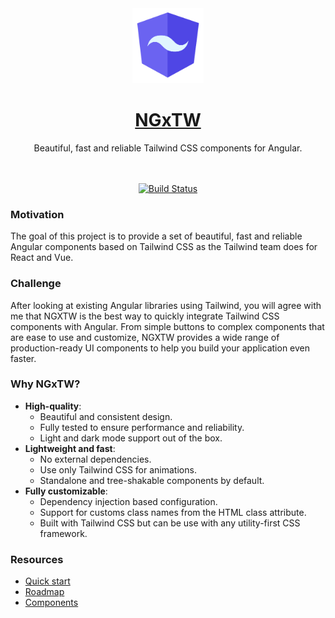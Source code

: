<div align="center">
  <a href="https://www.ngxtw.com/">
    <img src="projects/docs/assets/images/ngxtw-logo-doc.png" alt="ngxtw" height="120" />
    <h1>NGxTW</h1>
  </a>
</div>

<div align="center">
Beautiful, fast and reliable Tailwind CSS components for Angular.
<br/>
<br/>
<br/>

[![Build Status](https://dev.azure.com/ecologiciel/Lab/_apis/build/status%2Fngxtw-lib?repoName=William-Mba%2Fngxtw&branchName=master)](https://dev.azure.com/ecologiciel/Lab/_build/latest?definitionId=5&repoName=William-Mba%2Fngxtw&branchName=master)

</div>


### Motivation

The goal of this project is to provide a set of beautiful, fast and reliable Angular components based on Tailwind CSS as the Tailwind team does for React and Vue.

### Challenge

After looking at existing Angular libraries using Tailwind, you will agree with me that NGXTW is the best way to quickly integrate Tailwind CSS components with Angular. From simple buttons to complex components that are ease to use and customize, NGXTW provides a wide range of production-ready UI components to help you build your application even faster.

### Why NGxTW?

- **High-quality**:
  - Beautiful and consistent design.
  - Fully tested to ensure performance and reliability.
  - Light and dark mode support out of the box.
- **Lightweight and fast**:
    - No external dependencies.
    - Use only Tailwind CSS for animations.
    - Standalone and tree-shakable components by default.
- **Fully customizable**:
  - Dependency injection based configuration.
  - Support for customs class names from the HTML class attribute.
  - Built with Tailwind CSS but can be use with any utility-first CSS framework.

### Resources

- [Quick start](https://ngxtw.com/quick-start)
- [Roadmap](https://www.ngxtw.com/roadmap)
- [Components](https://www.ngxtw.com/)
